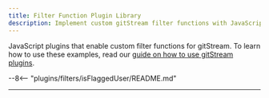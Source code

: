 ```yaml
---
title: Filter Function Plugin Library
description: Implement custom gitStream filter functions with JavaScript.
---
```


JavaScript plugins that enable custom filter functions for gitStream. To learn how to use these examples, read our [guide on how to use gitStream plugins](/custom-filters).

--8<-- "plugins/filters/isFlaggedUser/README.md"

---